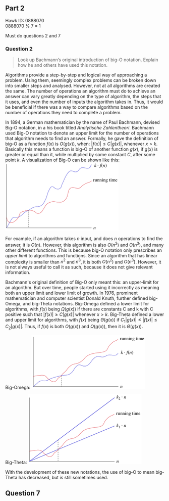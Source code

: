 


## Part 2

Hawk ID: 0888070  
0888070 % 7 = 1

Must do questions 2 and 7

### Question 2

>Look up Bachmann’s original introduction of big-O notation. Explain how he and others have used this notation.

Algorithms provide a step-by-step and logical way of approaching a problem. Using them, seemingly complex problems can be broken down into smaller steps and analysed. However, not at all algorithms are created the same. The number of operations an algorithm must do to achieve an answer can vary greatly depending on the type of algorithm, the steps that it uses, and even the number of inputs the algorithm takes in. Thus, it would be beneficial if there was a way to compare algorithms based on the number of operations they need to complete a problem.

In 1894, a German mathematician by the name of Paul Bachmann, devised Big-O notation, in a his book titled *Analytische Zahlentheori*. Bachmann used Big-O notation to denote an upper limit for the number of operations that algorithm needs to find an answer. Formally, he gave the definition of big-O as a function $f(x)$ is $O(g(x))$, when: $|f(x)| ≤ C|g(x)|, \text{whenever } x > k$. Basically this means a function is big-O of another function $g(x)$, if $g(x)$ is greater or equal than it, while multiplied by some constant $C$, after some point $k$. A visualization of Big-O can be shown like this:  
![Visualization of Big-O](.media/big-o-visualization.png)

For example, if an algorithm takes $n$ input, and does $n$ operations to find the answer, it is $O(n)$. However, this algorithm is also $O(n^2)$ and $O(n^3)$, and many other different functions. This is because big-O notation only prescribes an *upper limit* to algorithms and functions. Since an algorithm that has linear complexity is smaller than $n^2$ and $n^3$, it is both $O(n^2)$ and $O(n^3)$. However, it is not always useful to call it as such, because it does not give relevant information.

Bachmann's original definition of Big-O only meant this: an upper-limit for an algorithm. But over time, people started using it incorrectly as meaning both an upper limit and lower limit of growth. In 1976, prominent mathematician and computer scientist Donald Knuth, further defined big-Omega, and big-Theta notations. Big-Omega defined a lower limit for algorithms, with $f(x)$ being $Ω(g(x))$ if there are constants C and k with C positive such that $|f (x)| ≥ C|g(x)|$ whenever $x > k$. Big-Theta defined a lower and upper limit for algorithms, with $f(x)$ being $Θ(g(x))$ if $C_1|g(x)| ≤ | f (x)| ≤ C_2|g(x)|$. Thus, if $f(x)$ is both $O(g(x))$ and $Ω(g(x))$, then it is $Θ(g(x))$.<br>


Big-Omega: ![](.media/big-omega-visual.png)<br>

Big-Theta: ![](.media/big-theta-visual.png)

With the development of these new notations, the use of big-O to mean big-Theta has decreased, but is still sometimes used.

## Question 7
